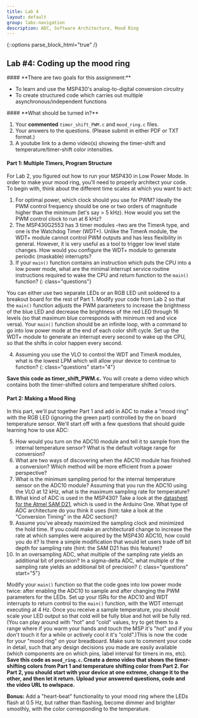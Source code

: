```yaml
---
title: Lab 4
layout: default
group: labs-navigation
description: ADC, Software Architecture, Mood Ring
---
```


{::options parse_block_html="true" /}

## Lab #4: Coding up the mood ring

<div class="alert alert-info" role="alert">
#### **There are two goals for this assignment:**

  - To learn and use the MSP430's analog-to-digital conversion circuitry
  - To create structured code which carries out multiple asynchronous/independent functions
  
</div>

<div class="alert alert-danger" role="alert">
#### **What should be turned in?**

  1. Your **commented** `timer_shift_PWM.c` and `mood_ring.c` files. 
  2. Your answers to the questions. (Please submit in either PDF or TXT format.)
  3. A youtube link to a demo video(s) showing the timer-shift and temperature/timer-shift
  color intensities.

</div>

#### Part 1: Multiple Timers, Program Structure

For Lab 2, you figured out how to run your MSP430 in Low Power Mode. In order to make your mood
ring, you'll need to properly architect your code. To begin with, think about the different
time scales at which you want to act:

  1. For optimal power, which clock should you use for PWM? Ideally the PWM control frequency
  should be one or two orders of magnitude higher than the minimum (let's say > 5 kHz). How would
  you set the PWM control clock to run at 6 kHz?
  2. The MSP430G2553 has 3 timer modules –two are the TimerA type, and one is the Watchdog Timer
  (WDT+). Unlike the TimerA module, the WDT+ module cannot control PWM outputs and has less
  flexibility in general. However, it is very useful as a tool to trigger low level state
  changes. How would you configure the WDT+ module to generate periodic (maskable)
  interrupts?
  3.  If your `main()` function contains an instruction which puts the CPU into a low power mode,
  what are the minimal interrupt service routine instructions required to wake the CPU and return
  function to the `main()` function?
  {: class="questions"}

You can either use two separate LEDs or an RGB LED unit soldered to a breakout board for the
rest of Part 1. Modify your code from Lab 2 so that the `main()` function adjusts the PWM
parameters to increase the brightness of the blue LED and decrease the brightness of the red
LED through 16 levels (so that maximum blue corresponds with minimum red and vice versa). Your
`main()` function should be an infinite loop, with a command to go into low power mode at the end
of each color shift cycle. Set up the WDT+ module to generate an interrupt every second to wake
up the CPU, so that the shifts in color happen every second.

  4. Assuming you use the VLO to control the WDT and TimerA modules, what is the lowest
  LPM which will allow your device to continue to function?
  {: class="questions" start="4"}

**Save this code as timer\_shift\_PWM.c.** You will create a demo video which contains both the
timer-shifted colors and temperature shifted colors.

#### Part 2: Making a Mood Ring

In this part, we'll put together Part 1 and add in ADC to make a "mood ring" with the RGB LED
(ignoring the green part) controlled by the on board temperature sensor. We'll start off with a
few questions that should guide learning how to use ADC:

  5. How would you turn on the ADC10 module and tell it to sample from the internal temperature
  sensor? What is the default voltage range for conversion?
  6. What are two ways of discovering when the ADC10 module has finished a conversion? Which
  method will be more efficient from a power perspective?
  7. What is the minimum sampling period for the internal temperature sensor on the ADC10
  module? Assuming that you run the ADC10 using the VLO at 12 kHz, what is the maximum sampling
  rate for temperature?
  8. What kind of ADC is used in the MSP430? Take a look at the [datasheet for the Atmel SAM
  D21](http://www.atmel.com/Images/Atmel-42181-SAM-D21_Datasheet.pdf), which is used in the
  Arduino One. What type of ADC architecture do you think it uses (hint: take a look at the
  "Conversion Timing" in the ADC section)?
  9. Assume you've already maximized the sampling clock and minimized the hold time. If you
  could make an architecturatl change to increase the rate at which samples were acquired by
  the MSP430 ADC10, how could you do it? Is there a simple modification that would let users
  trade off bit depth for sampling rate (hint: the SAM D21 has this feature)?
  10. In an oversampling ADC, what multiple of the sampling rate yields an additional bit of
  precision? In a sigma-delta ADC, what multiple of the sampling rate yields an additional bit
  of precision?
  {: class="questions" start="5"}

Modify your `main()` function so that the code goes into low power mode twice: after enabling
the ADC10 to sample and after changing the PWM parameters for the LEDs. Set up your ISRs for
the ADC10 and WDT interrupts to return control to the `main()` function, with the WDT interrupt
executing at 4 Hz. Once you receive a sample temperature, you should scale your LED output so
that cold will be fully blue and hot will be fully red. (You can play around with "hot" and
"cold" values, try to get them to a range where if you warm your hands and touch the MSP it's
"hot" and if you don't touch it for a while or actively cool it it's "cold".)This is now the
code for your "mood ring" on your breadboard. Make sure to comment your code in detail, such
that any design decisions you made are easily available (which components are on which pins,
label interval for timers in ms, etc). **Save this code as `mood_ring.c`. Create a demo video that
shows the timer-shifting colors from Part 1 and temperature shifting color from Part 2. For
Part 2, you should start with your device at one extreme, change it to the other, and then let
it return. Upload your answered questions, code and the video URL to owlspace.**

**Bonus:** Add a "heart-beat" functionality to your mood ring where the LEDs flash at 0.5 Hz,
but rather than flashing, become dimmer and brighter smoothly, with the color corresponding to
the temperature.

